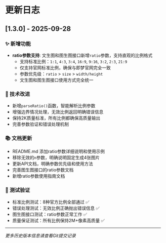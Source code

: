 # 更新日志

## [1.3.0] - 2025-09-28

### ✨ 新增功能
- **ratio参数支持**: 文生图和图生图接口新增`ratio`参数，支持直观的比例格式
  - 支持标准比例：`1:1`, `4:3`, `3:4`, `16:9`, `9:16`, `3:2`, `2:3`, `21:9`
  - 仅支持官网标准比例，确保与即梦官网完全一致
  - 参数优先级：`ratio` > `size` > `width/height`
  - 文生图和图生图接口使用方式完全统一

### 🔧 技术改进
- 新增`parseRatio()`函数，智能解析比例参数
- 增强边界情况处理，无效比例返回明确错误信息
- 保持2K质量标准，所有比例都确保高质量输出
- 完善参数验证和错误处理机制

### 📚 文档更新
- README.md 添加ratio参数详细说明和使用示例
- 移除无效的`n`参数，明确说明固定生成4张图片
- 更新API文档，明确参数优先级和使用方法
- 完善图生图接口的ratio参数文档
- 新增ratio参数使用指南文档

### 🧪 测试验证
- 标准比例测试：8种官方比例全部通过 ✅
- 错误处理测试：无效比例正确抛出错误信息 ✅
- 图生图接口测试：ratio参数正常工作 ✅
- 质量保证测试：所有比例保持2M+像素高质量 ✅

---

*更多历史版本信息请查看Git提交记录*
